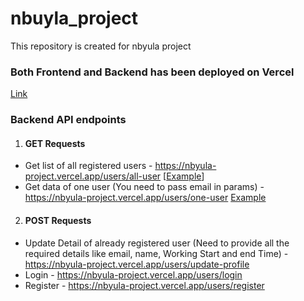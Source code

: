 # nbuyla_project
This repository is created for nbyula project

### Both Frontend and Backend has been deployed on Vercel
[Link](https://nbyula-project-frontend.vercel.app/)

### Backend API endpoints
1. #### GET Requests
- Get list of all registered users - https://nbyula-project.vercel.app/users/all-user [[Example](https://nbyula-project.vercel.app/users/all-user)]
- Get data of one user (You need to pass email in params) - https://nbyula-project.vercel.app/users/one-user [Example](https://nbyula-project.vercel.app/users/one-user?email=nbyula123@project.com)

2. #### POST Requests
- Update Detail of already registered user (Need to provide all the required details like email, name, Working Start and end Time) - https://nbyula-project.vercel.app/users/update-profile 
- Login - https://nbyula-project.vercel.app/users/login
- Register - https://nbyula-project.vercel.app/users/register


